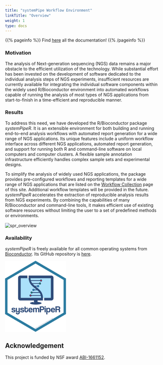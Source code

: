 ```yaml
---
title: "systemPipe Workflow Environment"
linkTitle: "Overview"
weight: 1
type: docs
---
```


{{% pageinfo %}}
Find [here](https://systempipe.org/spr/systempiper_vignette/) all the documentation!
{{% /pageinfo %}}

### Motivation

The analysis of Next-generation sequencing (NGS) data remains a 
major obstacle to the efficient utilization of the technology.  While
substantial effort has been invested on the development of software dedicated
to the individual analysis steps of NGS experiments, insufficient resources are
currently available for integrating the individual software components within
the widely used R/Bioconductor environment into automated workflows capable of
running the analysis of most types of NGS applications from start-to-finish in
a time-efficient and reproducible manner. 

### Results 

To address this need, we have developed the R/Bioconductor package
_systemPipeR_. It is an extensible environment for both building and
running end-to-end analysis workflows with automated report generation for a
wide range of NGS applications. Its unique features include a uniform workflow
interface across different NGS applications, automated report generation, and 
support for running both R and command-line software on local computers and
computer clusters. A flexible sample annotation infrastructure efficiently
handles complex sample sets and experimental designs.

To simplify the analysis
of widely used NGS applications, the package provides pre-configured workflows
and reporting templates for a wide range of NGS applications that are listed on 
the [Workflow Collection](http://girke.bioinformatics.ucr.edu/systemPipeR/mydoc_wf_colletions.html) 
page of this site. Additional workflow templates will be provided in the future. _systemPipeR_
accelerates the extraction of reproducible analysis results from NGS
experiments. By combining the capabilities of many R/Bioconductor and
command-line tools, it makes efficient use of existing software resources
without limiting the user to a set of predefined methods or environments. 

<img align="center" title="spr_overview" src="SPR.png"><img/>

### Availability

_systemPipeR_ is freely available for all common operating systems from
[Bioconductor](http://bioconductor.org/packages/systemPipeR). Its GitHub 
repository is [here](https://github.com/tgirke/systemPipeR).

<a href="https://github.com/tgirke/systemPipeR">
<img align="rigth" title="systemPipeR" src="https://raw.githubusercontent.com/systemPipeR/systemPipeR.github.io/main/static/images/systemPipeR.png" style="width:200px;"><img/>
</a>

## Acknowledgement

This project is funded by NSF award [ABI-1661152](https://www.nsf.gov/awardsearch/showAward?AWD_ID=1661152).





